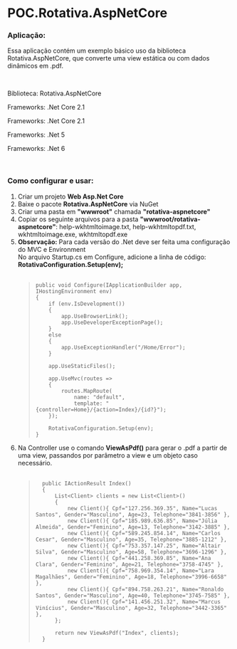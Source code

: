 # POC.Rotativa.AspNetCore

<h3>Aplicação:</h3>
<p>Essa aplicação contém um exemplo básico uso da biblioteca Rotativa.AspNetCore, que converte uma view estática ou com dados dinâmicos em .pdf.</p>

<br/>

<p>Biblioteca: Rotativa.AspNetCore</p>
<p>Frameworks: .Net Core 2.1</p>
<p>Frameworks: .Net Core 2.1</p>
<p>Frameworks: .Net 5</p>
<p>Frameworks: .Net 6</p>

<br/>

<h3>Como configurar e usar:</h3>
<ol type="number">
  <li>Criar um projeto <b>Web Asp.Net Core</b></li>
  
  <li>Baixe o pacote <b>Rotativa.AspNetCore</b> via NuGet</li>
  
  <li>Criar uma pasta em <b>"wwwroot"</b> chamada <b>"rotativa-aspnetcore"</b></li>  
  
  <li>Copiar os seguinte arquivos para a pasta <b>"wwwroot/rotativa-aspnetcore"</b>: help-wkhtmltoimage.txt, help-wkhtmltopdf.txt, wkhtmltoimage.exe, wkhtmltopdf.exe</li>
  
  <li>    
    <b>Observação:</b> Para cada versão do .Net deve ser feita uma configuração do MVC e Environment <br/>    
    No arquivo Startup.cs em Configure, adicione a linha de código: <b>RotativaConfiguration.Setup(env);</b><br/><br/>    
    <blockquote>
      
    public void Configure(IApplicationBuilder app, IHostingEnvironment env)
    {
        if (env.IsDevelopment())
        {
            app.UseBrowserLink();
            app.UseDeveloperExceptionPage();
        }
        else
        {
            app.UseExceptionHandler("/Home/Error");
        }

        app.UseStaticFiles();

        app.UseMvc(routes =>
        {
            routes.MapRoute(
                name: "default",
                template: "{controller=Home}/{action=Index}/{id?}");
        });

        RotativaConfiguration.Setup(env);
    }
    
   </blockquote>
  </li> 
  
  <li>
    Na Controller use o comando <b>ViewAsPdf()</b> para gerar o .pdf a partir de uma view, passandos por parâmetro a view e um objeto caso necessário.</b><br/><br/>
    <blockquote>   
  
      public IActionResult Index()
      {
          List<Client> clients = new List<Client>()
          {
              new Client(){ Cpf="127.256.369.35", Name="Lucas Santos", Gender="Masculino", Age=23, Telephone="3841-3856" },
              new Client(){ Cpf="185.989.636.85", Name="Júlia Almeida", Gender="Feminino", Age=13, Telephone="3142-3885" },
              new Client(){ Cpf="589.245.854.14", Name="Carlos Cesar", Gender="Masculino", Age=35, Telephone="3885-1212" },
              new Client(){ Cpf="753.357.147.25", Name="Altair Silva", Gender="Masculino", Age=58, Telephone="3696-1296" },
              new Client(){ Cpf="441.258.369.85", Name="Ana Clara", Gender="Feminino", Age=21, Telephone="3758-4745" },
              new Client(){ Cpf="758.969.354.14", Name="Lara Magalhães", Gender="Feminino", Age=18, Telephone="3996-6658" },
              new Client(){ Cpf="894.758.263.21", Name="Ronaldo Santos", Gender="Masculino", Age=40, Telephone="3745-7585" },
              new Client(){ Cpf="141.456.251.32", Name="Marcus Vinícius", Gender="Masculino", Age=32, Telephone="3442-3365" },
          };

          return new ViewAsPdf("Index", clients);
      }
   </blockquote>
  </li> 
</ol>
